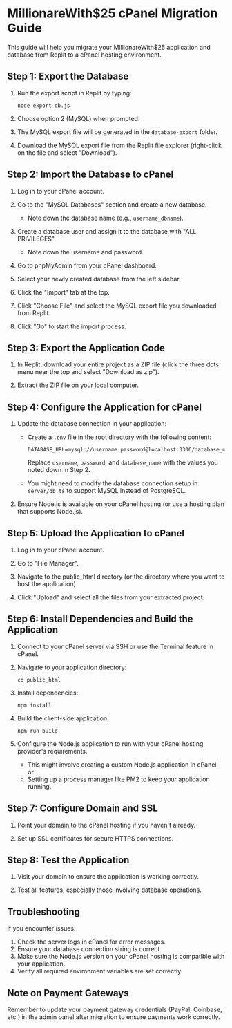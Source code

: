 # MillionareWith$25 cPanel Migration Guide

This guide will help you migrate your MillionareWith$25 application and database from Replit to a cPanel hosting environment.

## Step 1: Export the Database

1. Run the export script in Replit by typing:
   ```
   node export-db.js
   ```

2. Choose option 2 (MySQL) when prompted.

3. The MySQL export file will be generated in the `database-export` folder.

4. Download the MySQL export file from the Replit file explorer (right-click on the file and select "Download").

## Step 2: Import the Database to cPanel

1. Log in to your cPanel account.

2. Go to the "MySQL Databases" section and create a new database.
   - Note down the database name (e.g., `username_dbname`).

3. Create a database user and assign it to the database with "ALL PRIVILEGES".
   - Note down the username and password.

4. Go to phpMyAdmin from your cPanel dashboard.

5. Select your newly created database from the left sidebar.

6. Click the "Import" tab at the top.

7. Click "Choose File" and select the MySQL export file you downloaded from Replit.

8. Click "Go" to start the import process.

## Step 3: Export the Application Code

1. In Replit, download your entire project as a ZIP file (click the three dots menu near the top and select "Download as zip").

2. Extract the ZIP file on your local computer.

## Step 4: Configure the Application for cPanel

1. Update the database connection in your application:

   - Create a `.env` file in the root directory with the following content:
     ```
     DATABASE_URL=mysql://username:password@localhost:3306/database_name
     ```
     Replace `username`, `password`, and `database_name` with the values you noted down in Step 2.

   - You might need to modify the database connection setup in `server/db.ts` to support MySQL instead of PostgreSQL.

2. Ensure Node.js is available on your cPanel hosting (or use a hosting plan that supports Node.js).

## Step 5: Upload the Application to cPanel

1. Log in to your cPanel account.

2. Go to "File Manager".

3. Navigate to the public_html directory (or the directory where you want to host the application).

4. Click "Upload" and select all the files from your extracted project.

## Step 6: Install Dependencies and Build the Application

1. Connect to your cPanel server via SSH or use the Terminal feature in cPanel.

2. Navigate to your application directory:
   ```
   cd public_html
   ```

3. Install dependencies:
   ```
   npm install
   ```

4. Build the client-side application:
   ```
   npm run build
   ```

5. Configure the Node.js application to run with your cPanel hosting provider's requirements.
   - This might involve creating a custom Node.js application in cPanel, or
   - Setting up a process manager like PM2 to keep your application running.

## Step 7: Configure Domain and SSL

1. Point your domain to the cPanel hosting if you haven't already.

2. Set up SSL certificates for secure HTTPS connections.

## Step 8: Test the Application

1. Visit your domain to ensure the application is working correctly.

2. Test all features, especially those involving database operations.

## Troubleshooting

If you encounter issues:

1. Check the server logs in cPanel for error messages.
2. Ensure your database connection string is correct.
3. Make sure the Node.js version on your cPanel hosting is compatible with your application.
4. Verify all required environment variables are set correctly.

## Note on Payment Gateways

Remember to update your payment gateway credentials (PayPal, Coinbase, etc.) in the admin panel after migration to ensure payments work correctly.